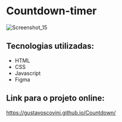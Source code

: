 # Countdown-timer
 
![Screenshot_15](https://user-images.githubusercontent.com/65568675/186276870-4b1417ad-fd62-4959-95bb-633ffb7fe49b.png)

## Tecnologias utilizadas:

* HTML
* CSS
* Javascript
* Figma

## Link para o projeto online:
https://gustavoscovini.github.io/Countdown/
